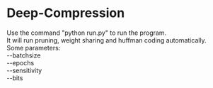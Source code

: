 # Deep-Compression
Use the command "python run.py" to run the program.  
It will run pruning, weight sharing and huffman coding automatically.  
Some parameters:  
--batchsize  
--epochs  
--sensitivity  
--bits
